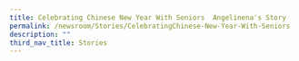 ```yaml
---
title: Celebrating Chinese New Year With Seniors  Angelinena's Story
permalink: /newsroom/Stories/CelebratingChinese-New-Year-With-Seniors
description: ""
third_nav_title: Stories
---
```


